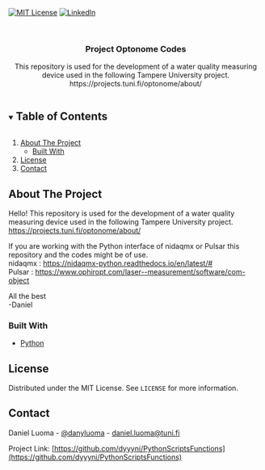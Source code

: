 <!-- PROJECT SHIELDS -->
<!--
*** I'm using markdown "reference style" links for readability.
*** Reference links are enclosed in brackets [ ] instead of parentheses ( ).
*** See the bottom of this document for the declaration of the reference variables
*** for contributors-url, forks-url, etc. This is an optional, concise syntax you may use.
*** https://www.markdownguide.org/basic-syntax/#reference-style-links
-->
[![MIT License][license-shield]][license-url]
[![LinkedIn][linkedin-shield]][linkedin-url]



<!-- PROJECT LOGO -->
<br />
<p align="center">
  <h3 align="center">Project Optonome Codes</h3>

  <p align="center">
    This repository is used for the development of a water quality measuring device used in the following Tampere University project. https://projects.tuni.fi/optonome/about/
  </p>
</p>



<!-- TABLE OF CONTENTS -->
<details open="open">
  <summary><h2 style="display: inline-block">Table of Contents</h2></summary>
  <ol>
    <li>
      <a href="#about-the-project">About The Project</a>
      <ul>
        <li><a href="#built-with">Built With</a></li>
      </ul>
    </li>
    <li><a href="#license">License</a></li>
    <li><a href="#contact">Contact</a></li>
  </ol>
</details>



<!-- ABOUT THE PROJECT -->
## About The Project

Hello! This repository is used for the development of a water quality measuring device used in the following Tampere University project.
https://projects.tuni.fi/optonome/about/

If you are working with the Python interface of nidaqmx or Pulsar this repository and the codes might be of use.\
nidaqmx : https://nidaqmx-python.readthedocs.io/en/latest/# \
Pulsar  : https://www.ophiropt.com/laser--measurement/software/com-object

All the best\
-Daniel


### Built With

* [Python](https://www.python.org/)


<!-- LICENSE -->
## License

Distributed under the MIT License. See `LICENSE` for more information.



<!-- CONTACT -->
## Contact

Daniel Luoma - [@danyluoma](https://twitter.com/danyluoma) - daniel.luoma@tuni.fi

Project Link: [https://github.com/dyyyni/PythonScriptsFunctions](https://github.com/dyyyni/PythonScriptsFunctions)



<!-- MARKDOWN LINKS & IMAGES -->
<!-- https://www.markdownguide.org/basic-syntax/#reference-style-links -->
[license-shield]: https://img.shields.io/github/license/dyyyni/PythonScriptsFunctions.svg?style=for-the-badge
[license-url]: https://github.com/dyyyni/PythonScriptsFunctions/blob/main/LICENSE.txt
[linkedin-shield]: https://img.shields.io/badge/-LinkedIn-black.svg?style=for-the-badge&logo=linkedin&colorB=555
[linkedin-url]: https://linkedin.com/in/luomadaniel